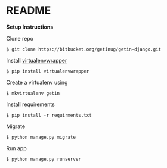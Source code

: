 # README #

**Setup Instructions**

  Clone repo

  ```
  $ git clone https://bitbucket.org/getinug/getin-django.git
  ```

  Install [virtualenvwrapper](http://virtualenvwrapper.readthedocs.org/en/latest/)
  ```
  $ pip install virtualenvwrapper
  ```
  
  Create a virtualenv using 
  ```
  $ mkvirtualenv getin
  ```

  Install requirements
  ```
  $ pip install -r requirments.txt
  ```

  Migrate
  ```
  $ python manage.py migrate
  ```
  
  Run app
  ```
  $ python manage.py runserver
  ``` 